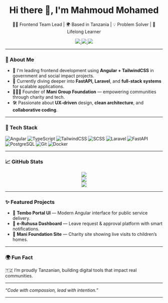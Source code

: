 <h1 align="center">Hi there 👋, I'm Mahmoud Mohamed</h1>

<p align="center">
  👨‍💻 Frontend Team Lead | 🌍 Based in Tanzania | 💡 Problem Solver | 🌱 Lifelong Learner
</p>

<p align="center">
  <a href="https://www.linkedin.com/in/mahmoud-mohamed/" target="_blank">
    <img src="https://img.shields.io/badge/LinkedIn-blue?style=for-the-badge&logo=linkedin" />
  </a>
  <a href="https://mahmmoudmohamed.github.io" target="_blank">
    <img src="https://img.shields.io/badge/Portfolio-View-blueviolet?style=for-the-badge&logo=githubpages" />
  </a>
  <a href="mailto:mahmoud@example.com">
    <img src="https://img.shields.io/badge/Email-Me-red?style=for-the-badge&logo=gmail" />
  </a>
</p>

---

### 🧠 About Me

- 🔭 I'm leading frontend development using **Angular + TailwindCSS** in government and social impact projects.
- 🌱 Currently diving deeper into **FastAPI, Laravel**, and **full-stack systems** for scalable applications.
- 🧑‍🤝‍🧑 Founder of **Mani Group Foundation** — empowering communities through charity and tech.
- 🛠️ Passionate about **UX-driven** design, **clean architecture**, and **collaborative coding**.

---

### 🧰 Tech Stack

![Angular](https://img.shields.io/badge/-Angular-DD0031?style=flat-square&logo=angular&logoColor=white)
![TypeScript](https://img.shields.io/badge/-TypeScript-007ACC?style=flat-square&logo=typescript)
![TailwindCSS](https://img.shields.io/badge/-TailwindCSS-06B6D4?style=flat-square&logo=tailwind-css)
![SCSS](https://img.shields.io/badge/-SCSS-CC6699?style=flat-square&logo=sass)
![Laravel](https://img.shields.io/badge/-Laravel-F55247?style=flat-square&logo=laravel&logoColor=white)
![FastAPI](https://img.shields.io/badge/-FastAPI-009688?style=flat-square&logo=fastapi)
![PostgreSQL](https://img.shields.io/badge/-PostgreSQL-336791?style=flat-square&logo=postgresql)
![Git](https://img.shields.io/badge/-Git-F05032?style=flat-square&logo=git)
![Docker](https://img.shields.io/badge/-Docker-2496ED?style=flat-square&logo=docker)

---

### 📈 GitHub Stats

<p align="center">
  <img src="https://github-readme-streak-stats.herokuapp.com?user=MahmmoudMohamed&theme=github-dark&date_format=M%20j%5B%2C%20Y%5D" />
  <br />
  <img src="https://github-readme-stats.vercel.app/api?username=MahmmoudMohamed&show_icons=true&theme=tokyonight" />
  <br />
  <img src="https://github-readme-stats.vercel.app/api/top-langs/?username=MahmmoudMohamed&layout=compact&theme=tokyonight" />
</p>

---

### ✨ Featured Projects

- 🔹 **Tembo Portal UI** — Modern Angular interface for public service delivery.
- 🔹 **e-Ruhusa Dashboard** — Leave request & approval platform with smart notifications.
- 🔹 **Mani Foundation Site** — Charity site showing live visits to children’s homes.

---

### 🌍 Fun Fact

🇹🇿 I’m proudly Tanzanian, building digital tools that impact real communities.

---

_“Code with compassion, lead with intention.”_

---


